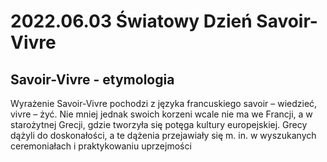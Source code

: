 # 2022.06.03 Światowy Dzień Savoir-Vivre

## Savoir-Vivre - etymologia

Wyrażenie Savoir-Vivre pochodzi z języka francuskiego savoir – wiedzieć, vivre – żyć. Nie mniej jednak swoich korzeni wcale nie ma we Francji, a w starożytnej Grecji, gdzie tworzyła się potęga kultury europejskiej. Grecy dążyli do doskonałości, a te dążenia przejawiały się m. in. w wyszukanych ceremoniałach i praktykowaniu uprzejmości
